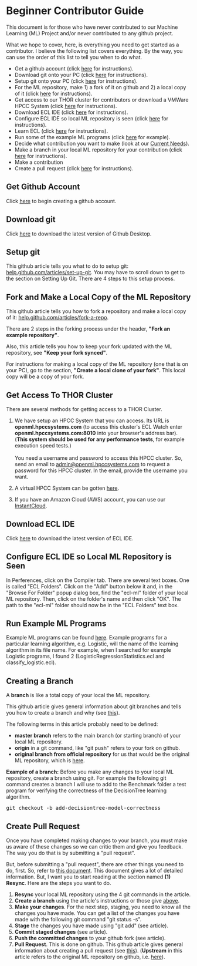 Beginner Contributor Guide
==========================

This document is for those who have never contributed to our Machine Learning (ML) Project and/or never contributed to any github project.

What we hope to cover, here, is everything you need to get started as a contributor. I believe the following list covers everything. By the way, you can use the order of this list to tell you when to do what.

 - Get a github account (click [here](#get-github-account) for instructions).
 - Download git onto your PC (click [here](#download-git) for instructions).
 - Setup git onto your PC (click [here](#setup-git) for instructions).
 - For the ML repository, make 1) a fork of it on github and 2) a local copy of it  (click [here](#fork-and-make-a-local-copy-of-the-ml-repository) for instructions).
 - Get access to our THOR cluster for contributors or download a VMWare HPCC System (click [here](#get-access-to-thor-cluster) for instructions).
 - Download ECL IDE (click [here](#download-ecl-ide) for instructions).
 - Configure ECL IDE so local ML repository is seen (click [here](#configure-ecl-ide-so-local-ml-repository-is-seen) for instructions).
 - Learn ECL (click [here](#configure-ecl-ide) for instructions).
 - Run some of the example ML programs (click [here](#run-example-ml-programs) for example).
 - Decide what contribution you want to make (look at our [Current Needs](https://github.com/hpcc-systems/ecl-ml/CONTRIBUTING/CurrentNeeds.md)).
 - Make a branch in your local ML repository for your contribution (click [here](#creating-a-branch) for instructions).
 - Make a contribution
 - Create a pull request (click [here](#create-pull-request) for instructions).

## Get Github Account

Click [here](https://github.com/join) to begin creating a github account.

## Download git

Click [here](https://desktop.github.com/) to download the latest version of Github Desktop.

## Setup git

This github article tells you what to do to setup git: [help.github.com/articles/set-up-git](https://help.github.com/articles/set-up-git/). You may have to scroll down to get to the section on Setting Up Git. There are 4 steps to this setup process.

## Fork and Make a Local Copy of the ML Repository

This github article tells you how to fork a repository and make a local copy of it: [help.github.com/articles/fork-a-repo](https://help.github.com/articles/fork-a-repo/).

There are 2 steps in the forking process under the header, **"Fork an example repository"**.

Also, this article tells you how to keep your fork updated with the ML repository, see **"Keep your fork synced"**.

For instructions for making a local copy of the ML repository (one that is on your PC), go to the section, **"Create a local clone of your fork"**. This local copy will be a copy of your fork.

## Get Access To THOR Cluster

There are several methods for getting access to a THOR Cluster.

1. We have setup an HPCC System that you can access. Its URL is  **openml.hpccsystems.com** (to access this cluster's ECL Watch enter **openml.hpccsystems.com:8010** into your browser's address bar). (**This system should be used for any performance tests**, for example execution speed tests.)<br><br>You need a username and password to access this HPCC cluster. So, send an email to admin@openml.hpccsystems.com to request a password for this HPCC cluster. In the email, provide the username you want.

2. A virtual HPCC System can be gotten [here](https://hpccsystems.com/download/virtual-machine-image).
3. If you have an Amazon Cloud (AWS) account, you can use our [InstantCloud](https://aws.hpccsystems.com/aws/login).

## Download ECL IDE

Click [here](https://hpccsystems.com/download/developer-tools/ecl-ide) to download the latest version of ECL IDE.

## Configure ECL IDE so Local ML Repository is Seen

In Perferences, click on the Compiler tab. There are several text boxes. One is called "ECL Folders". Click on the "Add" button below it and, in the "Browse For Folder" popup dialog box, find the "ecl-ml" folder of your local ML repository. Then, click on the folder's name and then click "OK". The path to the "ecl-ml" folder should now be in the "ECL Folders" text box.

## Run Example ML Programs

Example ML programs can be found [here](https://github.com/tlhumphrey2/ecl-ml/tree/master/ML/Tests/Explanatory). Example programs for a particular learning algorithm, e.g. Logistic, will the name of the learning algorithm in its file name. For example, when I searched for example Logistic programs, I found 2 (LogisticRegressionStatistics.ecl and classify_logistic.ecl).

## Creating a Branch

A **branch** is like a total copy of your local the ML repository.

This github article gives general information about git branches and tells you how to create a branch and why (see [this](https://github.com/Kunena/Kunena-Forum/wiki/Create-a-new-branch-with-git-and-manage-branches)).

The following terms in this article probably need to be defined:

 - **master branch** refers to the main branch (or starting branch) of your local ML repository.
 - **origin** in a git command, like "git push" refers to your fork on github.
 - **original branch from official repository** for us that would be the original ML repository, which is [here](https://github.com/hpcc-systems/ecl-ml).

**Example of a branch:** Before you make any changes to your local ML repository, create a branch using git. For example the following git command creates a branch I will use to add to the Benchmark folder a test program for verifying the correctness of the DecisionTree learning algorithm.

<pre>
git checkout -b add-decisiontree-model-correctness
</pre>

## Create Pull Request

Once you have completed making changes to your branch, you must make us aware of these changes so we can critic them and give you feedback. The way you do that is by submitting a "pull request". 

But, before submitting a "pull request", there are other things you need to do, first. So, refer to [this document](https://github.com/hpcc-systems/HPCC-Platform/wiki/Git-step-by-step). This document gives a lot of detailed information. But, I want you to start reading at the section named **(1) Resync**. Here are the steps you want to do.

1. **Resync** your local ML repository using the 4 git commands in the article.
2. **Create a branch** using the article's instructions or those give [above](#creating-a-branch).
3. **Make your changes**. For the next step, staging, you need to know all the changes you have made. You can get a list of the changes you have made with the following git command "git status -s".
4. **Stage** the changes you have made using "git add" (see article).
5. **Commit staged changes** (see article).
6. **Push the committed changes** to your github fork (see article).
7. **Pull Request**. This is done on github. This github article gives general information about creating a pull request (see [this](https://help.github.com/articles/creating-a-pull-request)). (**Upstream** in this article refers to the original ML repository on github, i.e. [here](https://github.com/hpcc-systems/ecl-ml)).

